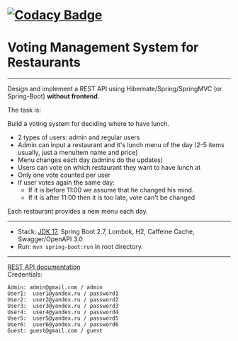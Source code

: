 [![Codacy Badge](https://app.codacy.com/project/badge/Grade/db15e1c8a2ab4d019a49e89fcf0296a4)](https://www.codacy.com/gh/gEugen/TopJavaGraduationProject/dashboard?utm_source=github.com&amp;utm_medium=referral&amp;utm_content=gEugen/TopJavaGraduationProject&amp;utm_campaign=Badge_Grade)
=================================================
Voting Management System for Restaurants
=================================================
-------------------------------------------------
Design and implement a REST API using Hibernate/Spring/SpringMVC (or Spring-Boot) **without frontend**.

The task is:

Build a voting system for deciding where to have lunch.

* 2 types of users: admin and regular users
* Admin can input a restaurant and it's lunch menu of the day (2-5 items usually, just a menuItem name and price)
* Menu changes each day (admins do the updates)
* Users can vote on which restaurant they want to have lunch at
* Only one vote counted per user
* If user votes again the same day:
    - If it is before 11:00 we assume that he changed his mind.
    - If it is after 11:00 then it is too late, vote can't be changed

Each restaurant provides a new menu each day.

-------------------------------------------------
- Stack: [JDK 17](http://jdk.java.net/17/), Spring Boot 2.7, Lombok, H2, Caffeine Cache, Swagger/OpenAPI 3.0
- Run: `mvn spring-boot:run` in root directory.
-----------------------------------------------------
[REST API documentation](http://localhost:8080/swagger-ui.html)  
Credentials:
```
Admin: admin@gmail.com / admin
User1:  user1@yandex.ru / password1
User2:  user2@yandex.ru / password2
User3:  user3@yandex.ru / password3
User4:  user4@yandex.ru / password4
User5:  user5@yandex.ru / password5
User6:  user6@yandex.ru / password6
Guest: guest@gmail.com / guest
```
